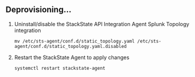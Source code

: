 ## Deprovisioning...


1. Uninstall/disable the StackState API Integration Agent Splunk Topology integration

    ```
    mv /etc/sts-agent/conf.d/static_topology.yaml /etc/sts-agent/conf.d/static_topology.yaml.disabled
    ```
    
1. Restart the StackState Agent to apply changes

    ```
    systemctl restart stackstate-agent
    ```
